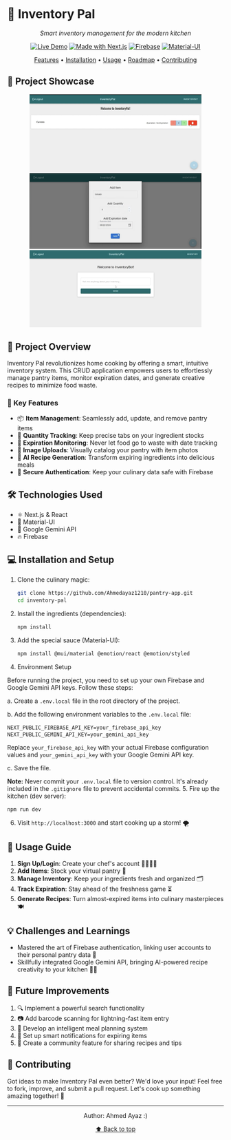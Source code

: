 # 🥘 Inventory Pal

<div align="center">


*Smart inventory management for the modern kitchen*

[![Live Demo](https://img.shields.io/badge/demo-online-green.svg)](https://pantry-app-ncod.vercel.app)
[![Made with Next.js](https://img.shields.io/badge/Made%20with-Next.js-000000?style=flat&logo=Next.js&logoColor=white)](https://nextjs.org/)
[![Firebase](https://img.shields.io/badge/Firebase-FFCA28?style=flat&logo=firebase&logoColor=black)](https://firebase.google.com/)
[![Material-UI](https://img.shields.io/badge/Material--UI-0081CB?style=flat&logo=material-ui&logoColor=white)](https://mui.com/)

[Features](#-key-features) • [Installation](#-installation-and-setup) • [Usage](#-usage-guide) • [Roadmap](#-future-improvements) • [Contributing](#-contributing)

</div>

## 📸 Project Showcase

<div align="center">
<img src="/public/IMG_2392.jpg" alt="Dashboard View" width="400"/>
<img src="/public/IMG_2394.jpg" alt="Dashboard View" width="400"/>
<img src="/public/IMG_2395.jpg" alt="Dashboard View" width="400"/>

</div>

## 🌟 Project Overview

Inventory Pal revolutionizes home cooking by offering a smart, intuitive inventory system. This CRUD application empowers users to effortlessly manage pantry items, monitor expiration dates, and generate creative recipes to minimize food waste.

### 🎯 Key Features

- 📦 **Item Management**: Seamlessly add, update, and remove pantry items
- 🔢 **Quantity Tracking**: Keep precise tabs on your ingredient stocks
- 📅 **Expiration Monitoring**: Never let food go to waste with date tracking
- 📸 **Image Uploads**: Visually catalog your pantry with item photos
- 🍳 **AI Recipe Generation**: Transform expiring ingredients into delicious meals
- 🔐 **Secure Authentication**: Keep your culinary data safe with Firebase

## 🛠 Technologies Used

- ⚛️ Next.js & React
- 🎨 Material-UI
- 🤖 Google Gemini API
- 🔥 Firebase

## 💻 Installation and Setup

1. Clone the culinary magic:
   ```bash
   git clone https://github.com/Ahmedayaz1210/pantry-app.git
   cd inventory-pal
   ```

2. Install the ingredients (dependencies):
   ```bash
   npm install
   ```

3. Add the special sauce (Material-UI):
   ```bash
   npm install @mui/material @emotion/react @emotion/styled
   ```
4. Environment Setup

Before running the project, you need to set up your own Firebase and Google Gemini API keys. Follow these steps:

a. Create a `.env.local` file in the root directory of the project.

b. Add the following environment variables to the `.env.local` file:

   ```
   NEXT_PUBLIC_FIREBASE_API_KEY=your_firebase_api_key
   NEXT_PUBLIC_GEMINI_API_KEY=your_gemini_api_key
   ```

   Replace `your_firebase_api_key` with your actual Firebase configuration values and `your_gemini_api_key` with your Google Gemini API key.

c. Save the file.

**Note:** Never commit your `.env.local` file to version control. It's already included in the `.gitignore` file to prevent accidental commits.
5. Fire up the kitchen (dev server):
   ```bash
   npm run dev
   ```

6. Visit `http://localhost:3000` and start cooking up a storm! 🌪️

## 📘 Usage Guide

1. **Sign Up/Login**: Create your chef's account 👨‍🍳👩‍🍳
2. **Add Items**: Stock your virtual pantry 🧺
3. **Manage Inventory**: Keep your ingredients fresh and organized 🗂
4. **Track Expiration**: Stay ahead of the freshness game ⏳
5. **Generate Recipes**: Turn almost-expired items into culinary masterpieces 🍽

## 💡 Challenges and Learnings

- Mastered the art of Firebase authentication, linking user accounts to their personal pantry data 🔐
- Skillfully integrated Google Gemini API, bringing AI-powered recipe creativity to your kitchen 🤖🍳

## 🚀 Future Improvements

1. 🔍 Implement a powerful search functionality
2. 📷 Add barcode scanning for lightning-fast item entry
3. 📅 Develop an intelligent meal planning system
4. 🔔 Set up smart notifications for expiring items
5. 🤝 Create a community feature for sharing recipes and tips

## 🤝 Contributing

Got ideas to make Inventory Pal even better? We'd love your input! Feel free to fork, improve, and submit a pull request. Let's cook up something amazing together! 🍲



---

<div align="center">

Author: Ahmed Ayaz :)

[⬆ Back to top](#-inventory-pal)

</div>
